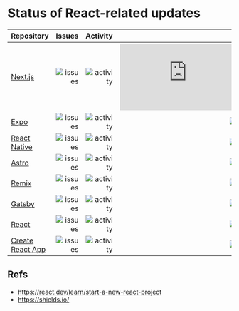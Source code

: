 # Status of React-related updates

| Repository                                 |                                                             Issues |                                                                        Activity |                                                                     Stars |
| :----------------------------------------- | -----------------------------------------------------------------: | ------------------------------------------------------------------------------: | ------------------------------------------------------------------------: |
| [Next.js](https://github.com/vercel/next.js) | ![issues](https://img.shields.io/github/issues/vercel/next.js.svg) | ![activity](https://img.shields.io/github/commit-activity/y/vercel/next.js.svg) | ![stars](https://img.shields.io/github/stars/vercel/next.js?style=social) |
| [Expo](https://github.com/expo/expo) | ![issues](https://img.shields.io/github/issues/expo/expo.svg) | ![activity](https://img.shields.io/github/commit-activity/y/expo/expo.svg) | ![stars](https://img.shields.io/github/stars/expo/expo?style=social) |
| [React Native](https://github.com/facebook/react-native) | ![issues](https://img.shields.io/github/issues/facebook/react-native.svg) | ![activity](https://img.shields.io/github/commit-activity/y/facebook/react-native.svg) | ![stars](https://img.shields.io/github/stars/facebook/react-native?style=social) |
| [Astro](https://github.com/withastro/astro) | ![issues](https://img.shields.io/github/issues/withastro/astro.svg) | ![activity](https://img.shields.io/github/commit-activity/y/withastro/astro.svg) | ![stars](https://img.shields.io/github/stars/withastro/astro?style=social) |
| [Remix](https://github.com/remix-run/remix) | ![issues](https://img.shields.io/github/issues/remix-run/remix.svg) | ![activity](https://img.shields.io/github/commit-activity/y/remix-run/remix.svg) | ![stars](https://img.shields.io/github/stars/remix-run/remix?style=social) |
| [Gatsby](https://github.com/gatsbyjs/gatsby) | ![issues](https://img.shields.io/github/issues/gatsbyjs/gatsby.svg) | ![activity](https://img.shields.io/github/commit-activity/y/gatsbyjs/gatsby.svg) | ![stars](https://img.shields.io/github/stars/gatsbyjs/gatsby?style=social) |
| [React](https://github.com/facebook/react) | ![issues](https://img.shields.io/github/issues/facebook/react.svg) | ![activity](https://img.shields.io/github/commit-activity/y/facebook/react.svg) | ![stars](https://img.shields.io/github/stars/facebook/react?style=social) |
| [Create React App](https://github.com/facebook/create-react-app) | ![issues](https://img.shields.io/github/issues/facebook/create-react-app.svg) | ![activity](https://img.shields.io/github/commit-activity/y/facebook/create-react-app.svg) | ![stars](https://img.shields.io/github/stars/facebook/create-react-app?style=social) |

## Refs

- https://react.dev/learn/start-a-new-react-project
- https://shields.io/
